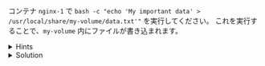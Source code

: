 コンテナ `nginx-1` で `bash -c "echo 'My important data' > /usr/local/share/my-volume/data.txt'"` を実行してください。
これを実行することで、`my-volume` 内にファイルが書き込まれます。

<details>
  <summary>Hints</summary>

`docker container exec` コマンドを使用して `bash -c "echo 'My important data' > /usr/local/share/my-volume/data.txt'"` を実行します。

</details>

<details>
  <summary>Solution</summary>

`docker container exec nginx-1 bash -c "echo 'My important data' > /usr/local/share/my-volume/data.txt'"`{{execute}} を実行します。

</details>
